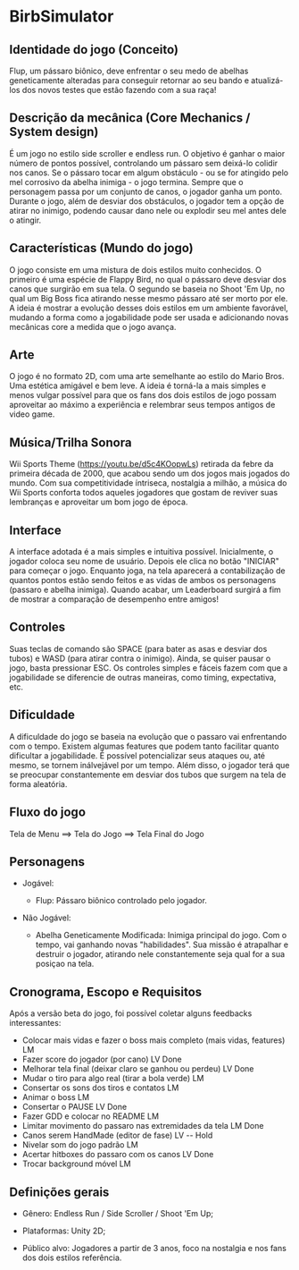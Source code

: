 # BirbSimulator

## Identidade do jogo (Conceito)

Flup, um pássaro biônico, deve enfrentar o seu medo de abelhas geneticamente alteradas para conseguir retornar ao seu bando e atualizá-los dos novos testes que estão fazendo com a sua raça!

## Descrição da mecânica (Core Mechanics / System design)

É um jogo no estilo side scroller e endless run. O objetivo é ganhar o maior número de pontos possível, controlando um pássaro sem deixá-lo colidir nos canos. Se o pássaro tocar em algum obstáculo - ou se for atingido pelo mel corrosivo da abelha inimiga - o jogo termina. Sempre que o personagem passa por um conjunto de canos, o jogador ganha um ponto. Durante o jogo, além de desviar dos obstáculos, o jogador tem a opção de atirar no inimigo, podendo causar dano nele ou explodir seu mel antes dele o atingir.

## Características (Mundo do jogo)

O jogo consiste em uma mistura de dois estilos muito conhecidos. O primeiro é uma espécie de Flappy Bird, no qual o pássaro deve desviar dos canos que surgirão em sua tela. O segundo se baseia no Shoot 'Em Up, no qual um Big Boss fica atirando nesse mesmo pássaro até ser morto por ele. A ideia é mostrar a evolução desses dois estilos em um ambiente favorável, mudando a forma como a jogabilidade pode ser usada e adicionando novas mecânicas core a medida que o jogo avança.

## Arte

O jogo é no formato 2D, com uma arte semelhante ao estilo do Mario Bros. Uma estética amigável e bem leve. A ideia é torná-la a mais simples e menos vulgar possível para que os fans dos dois estilos de jogo possam aproveitar ao máximo a experiência e relembrar seus tempos antigos de video game.

## Música/Trilha Sonora

Wii Sports Theme (https://youtu.be/d5c4KOopwLs) retirada da febre da primeira década de 2000, que acabou sendo um dos jogos mais jogados do mundo. Com sua competitividade íntriseca, nostalgia a milhão, a música do Wii Sports conforta todos aqueles jogadores que gostam de reviver suas lembranças e aproveitar um bom jogo de época.

## Interface

A interface adotada é a mais simples e intuitiva possível. Inicialmente, o jogador coloca seu nome de usuário. Depois ele clica no botão "INICIAR" para começar o jogo. Enquanto joga, na tela aparecerá a contabilização de quantos pontos estão sendo feitos e as vidas de ambos os personagens (passaro e abelha inimiga). Quando acabar, um Leaderboard surgirá a fim de mostrar a comparação de desempenho entre amigos!

## Controles

Suas teclas de comando são SPACE (para bater as asas e desviar dos tubos) e WASD (para atirar contra o inimigo). Ainda, se quiser pausar o jogo, basta pressionar ESC. Os controles simples e fáceis fazem com que a jogabilidade se diferencie de outras maneiras, como timing, expectativa, etc.

## Dificuldade

A dificuldade do jogo se baseia na evolução que o passaro vai enfrentando com o tempo. Existem algumas features que podem tanto facilitar quanto dificultar a jogabilidade. É possível potencializar seus ataques ou, até mesmo, se tornem inálvejável por um tempo. Além disso, o jogador terá que se preocupar constantemente em desviar dos tubos que surgem na tela de forma aleatória. 

## Fluxo do jogo

Tela de Menu ==> Tela do Jogo ==> Tela Final do Jogo

## Personagens

* Jogável:
    - Flup: Pássaro biônico controlado pelo jogador.

* Não Jogável:
    - Abelha Geneticamente Modificada: Inimiga principal do jogo. Com o tempo, vai ganhando novas "habilidades". Sua missão é atrapalhar e destruir o jogador, atirando nele constantemente seja qual for a sua posiçao na tela.

## Cronograma, Escopo e Requisitos

Após a versão beta do jogo, foi possível coletar alguns feedbacks interessantes:
* Colocar mais vidas e fazer o boss mais completo (mais vidas, features) LM
* Fazer score do jogador (por cano) LV Done
* Melhorar tela final (deixar claro se ganhou ou perdeu) LV Done
* Mudar o tiro para algo real (tirar a bola verde) LM
* Consertar os sons dos tiros e contatos LM
* Animar o boss LM
* Consertar o PAUSE LV Done
* Fazer GDD e colocar no README LM
* Limitar movimento do passaro nas extremidades da tela LM Done
* Canos serem HandMade (editor de fase) LV -- Hold
* Nivelar som do jogo padrão LM
* Acertar hitboxes do passaro com os canos LV Done
* Trocar background móvel LM

## Definições gerais

* Gênero: Endless Run / Side Scroller / Shoot 'Em Up;

* Plataformas: Unity 2D;

* Público alvo: Jogadores a partir de 3 anos, foco na nostalgia e nos fans dos dois estilos referência.
